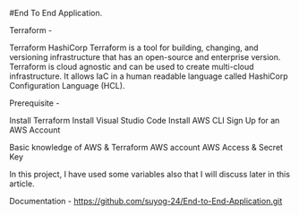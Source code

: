 #End To End Application.


Terraform - 

Terraform HashiCorp Terraform is a tool for building, changing, and versioning infrastructure that has an open-source and enterprise version. Terraform is cloud agnostic and can be used to create multi-cloud infrastructure. It allows IaC in a human readable language called HashiCorp Configuration Language (HCL).

Prerequisite -

Install Terraform
Install Visual Studio Code
Install AWS CLI
Sign Up for an AWS Account

Basic knowledge of AWS & Terraform
AWS account
AWS Access & Secret Key

In this project, I have used some variables also that I will discuss later in this article.

Documentation - 
https://github.com/suyog-24/End-to-End-Application.git

